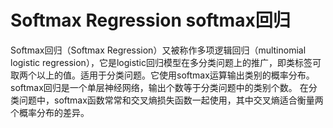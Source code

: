 # Softmax Regression softmax回归
Softmax回归（Softmax Regression）又被称作多项逻辑回归（multinomial logistic regression），它是logistic回归模型在多分类问题上的推广，即类标签可取两个以上的值。适用于分类问题。它使用softmax运算输出类别的概率分布。
softmax回归是一个单层神经网络，输出个数等于分类问题中的类别个数。
在分类问题中，softmax函数常常和交叉熵损失函数一起使用，其中交叉熵适合衡量两个概率分布的差异。